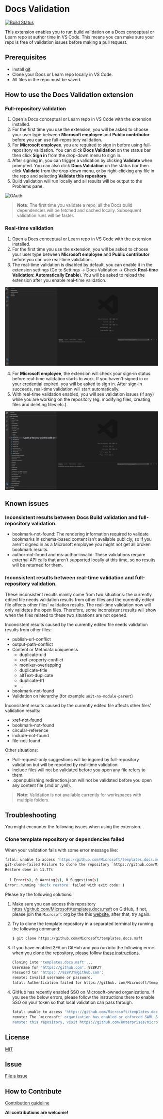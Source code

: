 # Docs Validation

[![Build Status](https://dev.azure.com/ceapex/Engineering/_apis/build/status/Docs%20Validation/docascode.vscode-docs-build?branchName=master)](https://dev.azure.com/ceapex/Engineering/_build/latest?definitionId=1716&branchName=master)

This extension enables you to run build validation on a Docs conceptual or Learn repo at author time in VS Code. This means you can make sure your repo is free of validation issues before making a pull request.

## Prerequisites

- Install [git](https://git-scm.com/downloads).
- Clone your Docs or Learn repo locally in VS Code.
- All files in the repo must be saved.

## How to use the Docs Validation extension

### Full-repository validation

1. Open a Docs conceptual or Learn repo in VS Code with the extension installed.
1. For the first time you use the extension, you will be asked to choose your user type between **Microsoft employee** and **Public contributor** before you can use full-repository validation.
1. For **Microsoft employee**, you are required to sign in before using full-repository validation. You can click **Docs Validation** on the status bar then click **Sign in** from the drop-down menu to sign in.
1. After signing in, you can trigger a validation by clicking **Validate** when prompted. You can also click **Docs Validation** on the status bar then click **Validate** from the drop-down menu, or by right-clicking any file in the repo and selecting **Validate this repository**.
1. Build validation will run locally and all results will be output to the Problems pane.

![OAuth](https://github.com/docascode/vscode-docs-build/blob/master/resources/vscode-docs-build.gif?raw=true)

> **Note:** The first time you validate a repo, all the Docs build dependencies will be fetched and cached locally. Subsequent validation runs will be faster.

### Real-time validation

1. Open a Docs conceptual or Learn repo in VS Code with the extension installed.
2. For the first time you use the extension, you will be asked to choose your user type between **Microsoft employee** and **Public contributor** before you can use real-time validation.
3. The real-time validation is disabled by default, you can enable it in the extension settings (Go to Settings -> Docs Validation -> Check **Real-time Validation: Automatically Enable**). You will be asked to reload the extension after you enable real-time validation.

![OAuth](https://github.com/docascode/vscode-docs-build/blob/master/resources/enable-real-time-validation.gif?raw=true)

4. For **Microsoft employee**, the extension will check your sign-in status before real-time validation starts to work. If you haven't signed in or your credential expired, you will be asked to sign in. After sign-in succeeds, real-time validation will start automatically.
5. With real-time validation enabled, you will see validation issues (if any) while you are working on the repository (eg. modifying files, creating files and deleting files etc.).

![OAuth](https://github.com/docascode/vscode-docs-build/blob/master/resources/real-time-validation-exp.gif?raw=true)


## Known issues

### Inconsistent results between Docs Build validation and full-repository validation.

- bookmark-not-found: The rendering information required to validate bookmarks in schema-based content isn't available publicly, so if you aren't signed in as a Microsoft employee you might not get all broken bookmark results.
- author-not-found and ms-author-invalid: These validations require external API calls that aren't supported locally at this time, so no results will be returned for them.

### Inconsistent results between real-time validation and full-repository validation.

These inconsistent results mainly come from two situations: the currently edited file needs validation results from other files and the currently edited file affects other files' validation results. The real-time validation now will only validates the open files. Therefore, some inconsistent results will show when the files related to these two situations are not opened.

Inconsistent results caused by the currently edited file needs validation results from other files:

- publish-url-conflict
- output-path-conflict
- Content or Metadata uniqueness
    - duplicate-uid
    - xref-property-conflict
    - moniker-overlapping
    - duplicate-title
    - altText-duplicate
    - duplicate-h1
    - ...
- bookmark-not-found
- Validation on hierarchy (for example `unit-no-module-parent`)

Inconsistent results caused by the currently edited file affects other files' validation results:

- xref-not-found
- bookmark-not-found
- circular-reference
- include-not-found
- file-not-found

Other situations:
- Pull-request-only suggestions will be ingored by full-repository validation but will be reported by real-time validation.
- Include files will not be validated before you open any file refers to them.
- .openpublishing.redirection.json will not be validated before you open any content file (.md or .yml).

> **Note:** Validation is not available currently for workspaces with multiple folders.

## Troubleshooting

You might encounter the following issues when using the extension.

### Clone template repository or dependencies failed

When your validation fails with some error message like:

```bash
fatal: unable to access 'https://github.com/Microsoft/templates.docs.msft/': The requested URL returned error: 403
git-clone-failed Failure to clone the repository `https://github.com/Microsoft/templates.docs.msft#master`. This could be caused by an incorrect repository URL, please verify the URL on the Docs Portal (https://ops.microsoft.com). This could also be caused by not having the proper permission the repository, please confirm that the GitHub group/team that triggered the build has access to the repository.
Restore done in 11.77s

  1 Error(s), 0 Warning(s), 0 Suggestion(s)
Error: running 'docfx restore' failed with exit code: 1
```

Please try the following solutions:

1. Make sure you can access this repository https://github.com/Microsoft/templates.docs.msft on GitHub, if not, please join the `Microsoft` org by the this [website](https://repos.opensource.microsoft.com/Microsoft/), after that, try again.
1. Try to clone the template repository in a separated terminal by running the following command:

   ```bash
   $ git clone https://github.com/Microsoft/templates.docs.msft
   ```

1. If you have enabled 2FA on GitHub and you run into the following errors when you clone the repository, please follow [these instructions](https://stackoverflow.com/a/34919582/8335256).

   ```bash
   Cloning into 'templates.docs.msft'...
   Username for 'https://github.com': 928PJY
   Password tor 'https: //928PJY@github.com':
   remote: Invalid username or password.
   fatal: Authentication failed for https://github. com/Microsoft/templates.docs.msft/'
   ```

1. GitHub has recently enabled SSO on Microsoft-owned organizations. If you see the below errors, please follow the instructions there to enable SSO on your token so that local validation can pass through.
   ```bash
   fatal: unable to access 'https://github.com/Microsoft/templates.docs.msft/': The requested URL returned error: 403
   remote: The `microsoft' organization has enabled or enforced SAML SSO. To access
   remote: this repository, visit https://github.com/enterprises/microsoftopensource/sso?authorization_request=AEJANEWOPPW6YTNW5TYNW2K7OBDR3A5PN5ZGOYLONF5GC5DJN5XF62LEZYAF32PCVVRXEZLEMVXHI2LBNRPWSZGODVDHWBVPMNZGKZDFNZ2GSYLML52HS4DFVNHWC5LUNBAWGY3FONZQ
   ```

## License

[MIT](https://raw.githubusercontent.com/docascode/vscode-docs-build/master/LICENSE)

## Issue

[File a issue](https://github.com/docascode/vscode-docs-build/blob/master/docs/file-issue.md)

## How to Contribute

[Contribution guideline](https://github.com/docascode/vscode-docs-build/blob/master/docs/contribution-guide.md)

**All contributions are welcome!**
